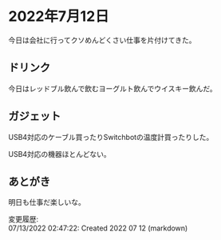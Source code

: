 # 2022年7月12日

今日は会社に行ってクソめんどくさい仕事を片付けてきた。

## ドリンク

今日はレッドブル飲んで飲むヨーグルト飲んでウイスキー飲んだ。

## ガジェット

USB4対応のケーブル買ったりSwitchbotの温度計買ったりした。

USB4対応の機器ほとんどない。

## あとがき

明日も仕事だ楽しいな。

変更履歴:  
07/13/2022 02:47:22: Created 2022 07 12 (markdown)  
